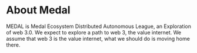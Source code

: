 # About Medal

MEDAL is Medal Ecosystem Distributed Autonomous League, an Exploration of web 3.0.
We expect to explore a path to web 3, the value internet.
We assume that web 3 is the value internet, what we should do is moving home there.

